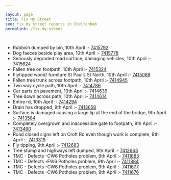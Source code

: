 ```yaml
---

layout: page
title: Fix My Street
seo: fix my street reports in Cheltenham
permalink: /fix-my-street

---
```


<!-- fix_marker starts -->

- Rubbish dumped by bin, 10th April :- [7415792](https://www.fixmystreet.com/report/7415792)
- Dog faeces beside play area, 10th April :- [7415778](https://www.fixmystreet.com/report/7415778)
- Seriously degraded road surface, damaging vehicles, 10th April :- [7415624](https://www.fixmystreet.com/report/7415624)
- Fallen tree on footpath, 10th April :- [7415324](https://www.fixmystreet.com/report/7415324)
- Flytipped wood/ furniture St Paul’s St North, 10th April :- [7415089](https://www.fixmystreet.com/report/7415089)
- Fallen tree trunk across footpath, 10th April :- [7414945](https://www.fixmystreet.com/report/7414945)
- Two way cycle path, 10th April :- [7414786](https://www.fixmystreet.com/report/7414786)
- Car parts on pavement, 10th April :- [7414639](https://www.fixmystreet.com/report/7414639)
- Tree down across path, 10th April :- [7414614](https://www.fixmystreet.com/report/7414614)
- Entire rd, 10th April :- [7414294](https://www.fixmystreet.com/report/7414294)
- Drain has dropped, 9th April :- [7413658](https://www.fixmystreet.com/report/7413658)
- Surface is damaged causing a large lip at the end of the bridge, 9th April :- [7413584](https://www.fixmystreet.com/report/7413584)
- Completely overgrown and inaccessible gate to footpath, 9th April :- [7413490](https://www.fixmystreet.com/report/7413490)
- Road closed signs left on Croft Rd even though work is complete, 9th April :- [7413319](https://www.fixmystreet.com/report/7413319)
- Fly tipping, 9th April :- [7412683](https://www.fixmystreet.com/report/7412683)
- Tree stump and highways left dumped, 9th April :- [7412663](https://www.fixmystreet.com/report/7412663)
- TMC - Defects -CW6 Potholes  problem, 9th April :- [7411885](https://www.fixmystreet.com/report/7411885)
- TMC - Defects -FW6 Potholes problem, 9th April :- [7411884](https://www.fixmystreet.com/report/7411884)
- TMC - Defects -CW6 Potholes  problem, 9th April :- [7411677](https://www.fixmystreet.com/report/7411677)
- TMC - Defects -CW6 Potholes  problem, 9th April :- [7411676](https://www.fixmystreet.com/report/7411676)

<!-- fix_marker ends -->